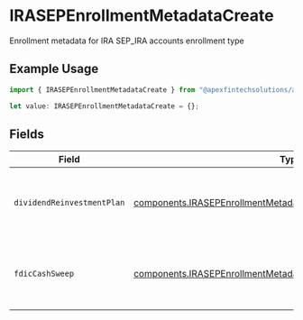 # IRASEPEnrollmentMetadataCreate

Enrollment metadata for IRA SEP_IRA accounts enrollment type

## Example Usage

```typescript
import { IRASEPEnrollmentMetadataCreate } from "@apexfintechsolutions/ascend-sdk/models/components";

let value: IRASEPEnrollmentMetadataCreate = {};
```

## Fields

| Field                                                                                                                                                  | Type                                                                                                                                                   | Required                                                                                                                                               | Description                                                                                                                                            | Example                                                                                                                                                |
| ------------------------------------------------------------------------------------------------------------------------------------------------------ | ------------------------------------------------------------------------------------------------------------------------------------------------------ | ------------------------------------------------------------------------------------------------------------------------------------------------------ | ------------------------------------------------------------------------------------------------------------------------------------------------------ | ------------------------------------------------------------------------------------------------------------------------------------------------------ |
| `dividendReinvestmentPlan`                                                                                                                             | [components.IRASEPEnrollmentMetadataCreateDividendReinvestmentPlan](../../models/components/irasepenrollmentmetadatacreatedividendreinvestmentplan.md) | :heavy_minus_sign:                                                                                                                                     | Option to auto-enroll in Dividend Reinvestment; defaults to true                                                                                       | DIVIDEND_REINVESTMENT_ENROLL                                                                                                                           |
| `fdicCashSweep`                                                                                                                                        | [components.IRASEPEnrollmentMetadataCreateFdicCashSweep](../../models/components/irasepenrollmentmetadatacreatefdiccashsweep.md)                       | :heavy_minus_sign:                                                                                                                                     | Option to auto-enroll in FDIC cash sweep; defaults to true                                                                                             | FDIC_CASH_SWEEP_ENROLL                                                                                                                                 |